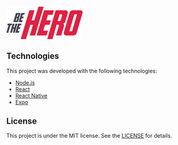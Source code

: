 [<img width="200px" src="https://github.com/hudsonpotenciano/bethehero/blob/master/web/src/assets/logo.svg">](https://betheheroweb.herokuapp.com/)
    
## Technologies

This project was developed with the following technologies:

- [Node.js](https://nodejs.org/en/) 
- [React](https://reactjs.org)
- [React Native](https://facebook.github.io/react-native/)
- [Expo](https://expo.io/)

## License

This project is under the MIT license. See the [LICENSE](LICENSE.md) for details.
